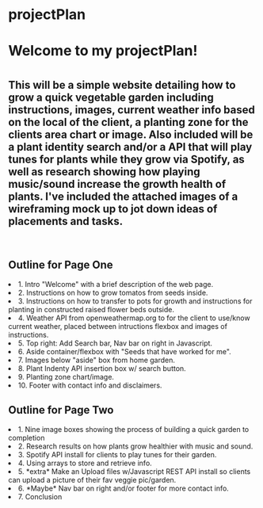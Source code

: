 # projectPlan
<h1>Welcome to my projectPlan!<h1>

<h2>This will be a simple website detailing how to grow a quick vegetable garden including instructions, images, current weather info based on the local of the client, a planting zone for the clients area chart or image. Also included will be a plant identity search and/or a API that will play tunes for plants while they grow via Spotify, as well as research showing how playing music/sound increase the growth health of plants. I've included the attached images of a wireframing mock up to jot down ideas of placements and tasks.</h2>
<br>
<h2>Outline for Page One</h2>
<p>
 <li>1. Intro "Welcome" with a brief description of the web page.</li>
 <li>2. Instructions on how to grow tomatos from seeds inside.</li> 
 <li>3. Instructions on how to transfer to pots for growth and
       instructions for planting in constructed raised flower beds outside.</li>
 <li>4. Weather API from openweathermap.org to for the client to use/know current weather,      placed between intructions flexbox and images of instructions.</li>
 <li>5. Top right: Add Search bar, Nav bar on right in Javascript.</li>
 <li>6. Aside container/flexbox with "Seeds that have worked for me".</li>
 <li>7. Images below "aside" box from home garden.</li>
 <li>8. Plant Indenty API insertion box w/ search button.</li>
 <li>9. Planting zone chart/image.</li>
 <li>10. Footer with contact info and disclaimers.</li>
</p>
<h2>Outline for Page Two</h2>
<p>
    <li>1. Nine image boxes showing the process of building a quick garden to completion</li>
    <li>2. Research results on how plants grow healthier with music and sound.</li>
    <li>3. Spotify API install for clients to play tunes for their garden.</li>
    <li>4. Using arrays to store and retrieve info.</li>
    <li>5. *extra* Make an Upload files w/Javascript REST API install so clients can upload a picture of their fav veggie pic/garden.</li>
    <li>6. *Maybe* Nav bar on right and/or footer for more contact info.</li>
    <li>7. Conclusion</li>
